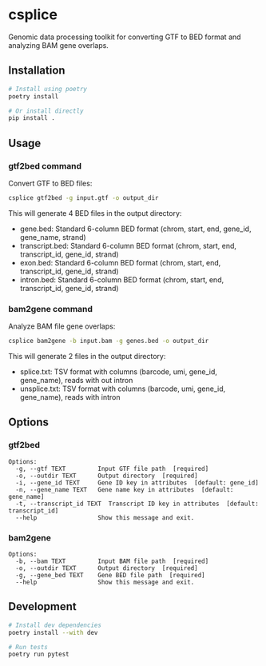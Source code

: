 # csplice

Genomic data processing toolkit for converting GTF to BED format and analyzing BAM gene overlaps.

## Installation

```bash
# Install using poetry
poetry install

# Or install directly
pip install .
```

## Usage

### gtf2bed command
Convert GTF to BED files:
```bash
csplice gtf2bed -g input.gtf -o output_dir
```

This will generate 4 BED files in the output directory:
- gene.bed: Standard 6-column BED format (chrom, start, end, gene_id, gene_name, strand)
- transcript.bed: Standard 6-column BED format (chrom, start, end, transcript_id, gene_id, strand) 
- exon.bed: Standard 6-column BED format (chrom, start, end, transcript_id, gene_id, strand)
- intron.bed: Standard 6-column BED format (chrom, start, end, transcript_id, gene_id, strand)

### bam2gene command
Analyze BAM file gene overlaps:
```bash
csplice bam2gene -b input.bam -g genes.bed -o output_dir
```

This will generate 2 files in the output directory:
- splice.txt: TSV format with columns (barcode, umi, gene_id, gene_name), reads with out intron
- unsplice.txt: TSV format with columns (barcode, umi, gene_id, gene_name), reads with intron

## Options

### gtf2bed
```
Options:
  -g, --gtf TEXT         Input GTF file path  [required]
  -o, --outdir TEXT      Output directory  [required]
  -i, --gene_id TEXT     Gene ID key in attributes  [default: gene_id]
  -n, --gene_name TEXT   Gene name key in attributes  [default: gene_name]
  -t, --transcript_id TEXT  Transcript ID key in attributes  [default: transcript_id]
  --help                 Show this message and exit.
```

### bam2gene
```
Options:
  -b, --bam TEXT         Input BAM file path  [required]
  -o, --outdir TEXT      Output directory  [required]
  -g, --gene_bed TEXT    Gene BED file path  [required]
  --help                 Show this message and exit.
```

## Development

```bash
# Install dev dependencies
poetry install --with dev

# Run tests
poetry run pytest
